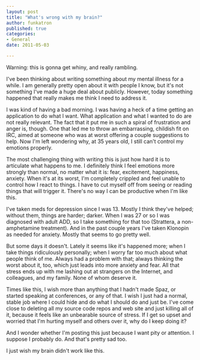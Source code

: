 ```yaml
---
layout: post
title: "What's wrong with my brain?"
author: funkatron
published: true
categories:
- General
date: 2011-05-03

---
```


Warning: this is gonna get whiny, and really rambling.

I've been thinking about writing something about my mental illness for a while. I am generally pretty open about it with people I know, but it's not something I've made a huge deal about publicly. However, today something happened that really makes me think I need to address it.

I was kind of having a bad morning. I was having a heck of a time getting an application to do what I want. What application and what I wanted to do are not really relevant. The fact that it put me in such a spiral of frustration and anger is, though. One that led me to throw an embarrassing, childish fit on IRC, aimed at someone who was at worst offering a couple suggestions to help. Now I'm left wondering why, at 35 years old, I still can't control my emotions properly.

The most challenging thing with writing this is just how hard it is to articulate what happens to me. I definitely think I feel emotions more strongly than normal, no matter what it is: fear, excitement, happiness, anxiety. When it's at its worst, I'm completely crippled and feel unable to control how I react to things. I have to cut myself off from seeing or reading things that will trigger it. There's no way I can be productive when I'm like this.

I've taken meds for depression since I was 13. Mostly I think they've helped; without them, things are harder; darker. When I was 27 or so I was diagnosed with adult ADD, so I take something for that too (Strattera, a non-amphetamine treatment). And in the past couple years I've taken Klonopin as needed for anxiety. Mostly that seems to go pretty well.

But some days it doesn't. Lately it seems like it's happened more; when I take things ridiculously personally; when I worry far too much about what people think of me. Always had a problem with that; always thinking the worst about it, too, which just leads into more anxiety and fear.  All that stress ends up with me lashing out at strangers on the Internet, and colleagues, and my family.  None of whom deserve it.

Times like this, I wish more than anything that I hadn't made Spaz, or started speaking at conferences, or any of that. I wish I just had a normal, stable job where I could hide and do what I should do and just be. I've come close to deleting all my source code repos and web site and just killing all of it, because it feels like an unbearable source of stress. If I get so upset and worried that I'm hurting myself and others over it, why do I keep doing it?

And I wonder whether I'm posting this just because I want pity or attention. I suppose I probably do. And that's pretty sad too.

I just wish my brain didn't work like this.